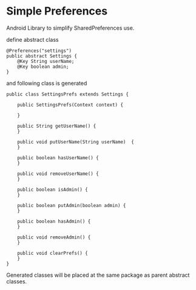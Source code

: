 Simple Preferences
===

Android Library to simplify SharedPreferences use.


define abstract class

```
@Preferences("settings")
public abstract Settings {
    @Key String userName;
    @Key boolean admin;
}
```


and following class is generated

```
public class SettingsPrefs extends Settings {

    public SettingsPrefs(Context context) {

    }

    public String getUserName() {
    }

    public void putUserName(String userName)  {
    }

    public boolean hasUserName() {
    }

    public void removeUserName() {
    }

    public boolean isAdmin() {
    }

    public boolean putAdmin(boolean admin) {
    }

    public boolean hasAdmin() {
    }

    public void removeAdmin() {
    }

    public void clearPrefs() {
    }
}
```

Generated classes will be placed at the same package as parent abstract classes.